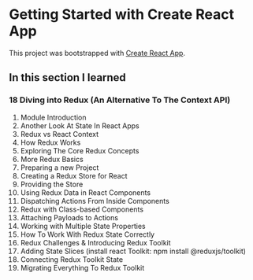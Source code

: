 # Getting Started with Create React App

This project was bootstrapped with [Create React App](https://github.com/facebook/create-react-app).

## In this section I learned
### 18 Diving into Redux (An Alternative To The Context API)
1. Module Introduction
2. Another Look At State In React Apps
3. Redux vs React Context
4. How Redux Works
5. Exploring The Core Redux Concepts
6. More Redux Basics
7. Preparing a new Project
8. Creating a Redux Store for React
9. Providing the Store
10. Using Redux Data in React Components
11. Dispatching Actions From Inside Components
12. Redux with Class-based Components
13. Attaching Payloads to Actions
14. Working with Multiple State Properties
15. How To Work With Redux State Correctly
16. Redux Challenges & Introducing Redux Toolkit
17. Adding State Slices (install react Toolkit: npm install @reduxjs/toolkit)
18. Connecting Redux Toolkit State
19. Migrating Everything To Redux Toolkit

